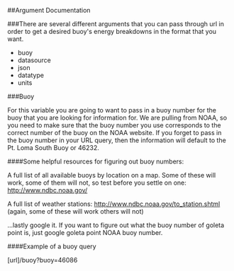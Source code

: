 ##Argument Documentation

###There are several different arguments that you can pass through url in order to get a desired buoy's energy breakdowns in the format that you want.

- buoy
- datasource
- json
- datatype
- units

###Buoy

For this variable you are going to want to pass in a buoy number for the buoy that you are looking for information for. We are pulling from NOAA, so you need to make sure that the buoy number you use corresponds to the correct number of the buoy on the NOAA website. If you forget to pass in the buoy number in your URL query, then the information will default to the Pt. Loma South Buoy or 46232.

####Some helpful resources for figuring out buoy numbers:

A full list of all available buoys by location on a map. Some of these will work, some of them will not, so test before you settle on one: <http://www.ndbc.noaa.gov/>

A full list of weather stations: <http://www.ndbc.noaa.gov/to_station.shtml> (again, some of these will work others will not)

...lastly google it. If you want to figure out what the buoy number of goleta point is, just google goleta point NOAA buoy number.

####Example of a buoy query

[url]/buoy?buoy=46086